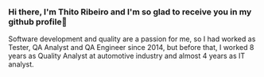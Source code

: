 ### Hi there, I'm Thito Ribeiro and I'm so glad to receive you in my github profile👋
Software development and quality are a passion for me, so I had worked as Tester, QA Analyst and QA Engineer since 2014, but before that, I worked 8 years as Quality Analyst at automotive industry and almost 4 years as IT analyst.

<!--
**thitoribeiro/thitoribeiro** is a ✨ _special_ ✨ repository because its `README.md` (this file) appears on your GitHub profile.

Here are some ideas to get you started:

- 🔭 I’m currently working on ...
- 🌱 I’m currently learning ...
- 👯 I’m looking to collaborate on ...
- 🤔 I’m looking for help with ...
- 💬 Ask me about ...
- 📫 How to reach me: ...
- 😄 Pronouns: ...
- ⚡ Fun fact: ...
-->
